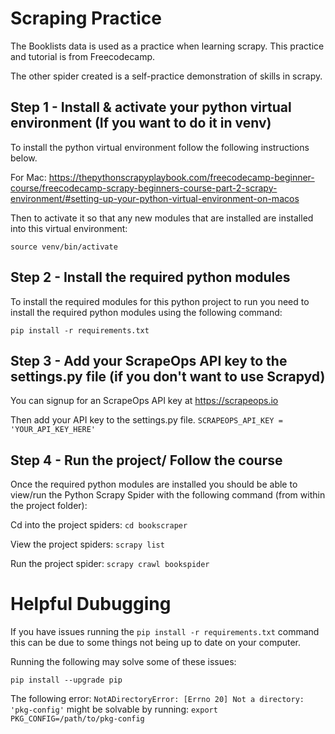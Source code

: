 # Scraping Practice
The Booklists data is used as a practice when learning scrapy. This practice and tutorial is from Freecodecamp. 

The other spider created is a self-practice demonstration of skills in scrapy. 

## Step 1 - Install & activate your python virtual environment (If you want to do it in venv)
To install the python virtual environment follow the following instructions below.

For Mac: https://thepythonscrapyplaybook.com/freecodecamp-beginner-course/freecodecamp-scrapy-beginners-course-part-2-scrapy-environment/#setting-up-your-python-virtual-environment-on-macos

Then to activate it so that any new modules that are installed are installed into this virtual environment:

`source venv/bin/activate`

## Step 2 - Install the required python modules
To install the required modules for this python project to run you need to install the required python modules using the following command:

`pip install -r requirements.txt`


## Step 3 - Add your ScrapeOps API key to the settings.py file (if you don't want to use Scrapyd)
You can signup for an ScrapeOps API key at https://scrapeops.io

Then add your API key to the settings.py file.
`SCRAPEOPS_API_KEY = 'YOUR_API_KEY_HERE'` 

## Step 4 - Run the project/ Follow the course
Once the required python modules are installed you should be able to view/run the Python Scrapy Spider with the following command (from within the project folder):

Cd into the project spiders: `cd bookscraper`

View the project spiders: `scrapy list`

Run the project spider: `scrapy crawl bookspider`

# Helpful Dubugging 
If you have issues running the `pip install -r requirements.txt` command this can be due to some things not being up to date on your computer. 

Running the following may solve some of these issues:

`pip install --upgrade pip`

The following error: `NotADirectoryError: [Errno 20] Not a directory: 'pkg-config'` might be solvable by running:
`export PKG_CONFIG=/path/to/pkg-config`